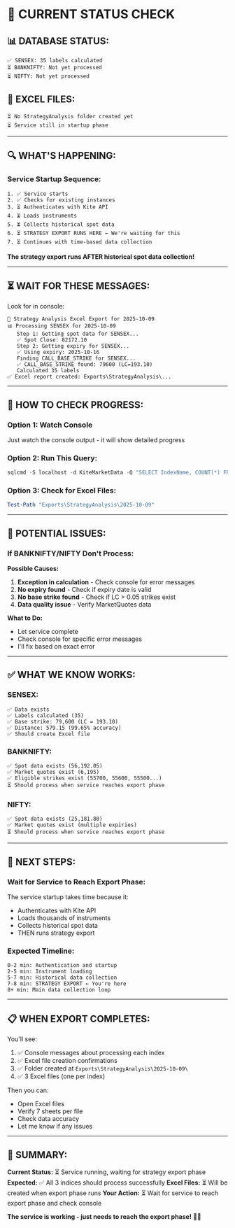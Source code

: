 # 🎯 CURRENT STATUS CHECK

## 📊 **DATABASE STATUS:**

```
✅ SENSEX: 35 labels calculated
⏳ BANKNIFTY: Not yet processed
⏳ NIFTY: Not yet processed
```

## 📁 **EXCEL FILES:**

```
⏳ No StrategyAnalysis folder created yet
⏳ Service still in startup phase
```

---

## 🔍 **WHAT'S HAPPENING:**

### **Service Startup Sequence:**

```
1. ✅ Service starts
2. ✅ Checks for existing instances
3. ⏳ Authenticates with Kite API
4. ⏳ Loads instruments
5. ⏳ Collects historical spot data
6. ⏳ STRATEGY EXPORT RUNS HERE ← We're waiting for this
7. ⏳ Continues with time-based data collection
```

**The strategy export runs AFTER historical spot data collection!**

---

## ⏳ **WAIT FOR THESE MESSAGES:**

Look for in console:
```
🎯 Strategy Analysis Excel Export for 2025-10-09
📊 Processing SENSEX for 2025-10-09
   Step 1: Getting spot data for SENSEX...
   ✅ Spot Close: 82172.10
   Step 2: Getting expiry for SENSEX...
   ✅ Using expiry: 2025-10-16
   Finding CALL_BASE_STRIKE for SENSEX...
   ✅ CALL_BASE_STRIKE found: 79600 (LC=193.10)
   Calculated 35 labels
✅ Excel report created: Exports\StrategyAnalysis\...
```

---

## 🎯 **HOW TO CHECK PROGRESS:**

### **Option 1: Watch Console**
Just watch the console output - it will show detailed progress

### **Option 2: Run This Query:**
```powershell
sqlcmd -S localhost -d KiteMarketData -Q "SELECT IndexName, COUNT(*) FROM StrategyLabels WHERE BusinessDate = '2025-10-09' GROUP BY IndexName" -W
```

### **Option 3: Check for Excel Files:**
```powershell
Test-Path "Exports\StrategyAnalysis\2025-10-09"
```

---

## 🚨 **POTENTIAL ISSUES:**

### **If BANKNIFTY/NIFTY Don't Process:**

**Possible Causes:**
1. **Exception in calculation** - Check console for error messages
2. **No expiry found** - Check if expiry date is valid
3. **No base strike found** - Check if LC > 0.05 strikes exist
4. **Data quality issue** - Verify MarketQuotes data

**What to Do:**
- Let service complete
- Check console for specific error messages
- I'll fix based on exact error

---

## ✅ **WHAT WE KNOW WORKS:**

### **SENSEX:**
```
✅ Data exists
✅ Labels calculated (35)
✅ Base strike: 79,600 (LC = 193.10)
✅ Distance: 579.15 (99.65% accuracy)
✅ Should create Excel file
```

### **BANKNIFTY:**
```
✅ Spot data exists (56,192.05)
✅ Market quotes exist (6,195)
✅ Eligible strikes exist (55700, 55600, 55500...)
⏳ Should process when service reaches export phase
```

### **NIFTY:**
```
✅ Spot data exists (25,181.80)
✅ Market quotes exist (multiple expiries)
⏳ Should process when service reaches export phase
```

---

## 🎯 **NEXT STEPS:**

### **Wait for Service to Reach Export Phase:**
The service startup takes time because it:
- Authenticates with Kite API
- Loads thousands of instruments
- Collects historical spot data
- THEN runs strategy export

### **Expected Timeline:**
```
0-2 min: Authentication and startup
2-5 min: Instrument loading
5-7 min: Historical data collection
7-8 min: STRATEGY EXPORT ← You're here
8+ min: Main data collection loop
```

---

## 📋 **WHEN EXPORT COMPLETES:**

You'll see:
1. ✅ Console messages about processing each index
2. ✅ Excel file creation confirmations
3. ✅ Folder created at `Exports\StrategyAnalysis\2025-10-09\`
4. ✅ 3 Excel files (one per index)

Then you can:
- Open Excel files
- Verify 7 sheets per file
- Check data accuracy
- Let me know if any issues

---

## 🎯 **SUMMARY:**

**Current Status:** ⏳ Service running, waiting for strategy export phase
**Expected:** ✅ All 3 indices should process successfully
**Excel Files:** ⏳ Will be created when export phase runs
**Your Action:** ⏳ Wait for service to reach export phase and check console

**The service is working - just needs to reach the export phase!** 🎯✅


